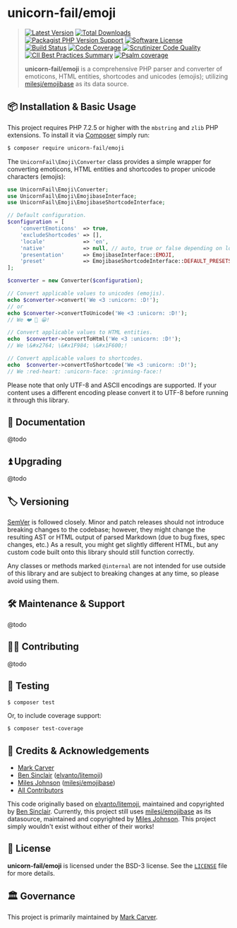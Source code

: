 # unicorn-fail/emoji

> [![Latest Version](https://img.shields.io/packagist/v/unicorn-fail/emoji.svg?style=flat-square)](https://packagist.org/packages/unicorn-fail/emoji)
[![Total Downloads](https://img.shields.io/packagist/dt/unicorn-fail/emoji.svg?style=flat-square)](https://packagist.org/packages/unicorn-fail/emoji)
[![Packagist PHP Version Support](https://img.shields.io/packagist/php-v/unicorn-fail/emoji)](https://packagist.org/packages/unicorn-fail/emoji)
[![Software License](https://img.shields.io/badge/License-BSD--3-blue.svg?style=flat-square)](LICENSE)<br>
[![Build Status](https://img.shields.io/github/workflow/status/unicorn-fail/emoji/Tests/latest.svg?style=flat-square)](https://github.com/unicorn-fail/emoji/actions?query=branch%3Alatest)
[![Code Coverage](https://scrutinizer-ci.com/g/unicorn-fail/emoji/badges/coverage.png?b=latest)](https://scrutinizer-ci.com/g/unicorn-fail/emoji/?branch=latest)
[![Scrutinizer Code Quality](https://scrutinizer-ci.com/g/unicorn-fail/emoji/badges/quality-score.png?b=latest)](https://scrutinizer-ci.com/g/unicorn-fail/emoji/?branch=latest)
[![CII Best Practices Summary](https://img.shields.io/cii/summary/4286)](https://bestpractices.coreinfrastructure.org/en/projects/4286)
[![Psalm coverage](https://shepherd.dev/github/unicorn-fail/emoji/coverage.svg)](https://shepherd.dev/github/unicorn-fail/emoji)
>
> **unicorn-fail/emoji** is a comprehensive PHP parser and converter of emoticons, HTML entities, shortcodes and
unicodes (emojis); utilizing [milesj/emojibase] as its data source.

## 📦 Installation & Basic Usage

This project requires PHP 7.2.5 or higher with the `mbstring` and `zlib` PHP extensions.
To install it via [Composer] simply run:

``` bash
$ composer require unicorn-fail/emoji
```

The `UnicornFail\Emoji\Converter` class provides a simple wrapper for converting emoticons, HTML entities and
shortcodes to proper unicode characters (emojis):

```php
use UnicornFail\Emoji\Converter;
use UnicornFail\Emoji\EmojibaseInterface;
use UnicornFail\Emoji\EmojibaseShortcodeInterface;

// Default configuration.
$configuration = [
    'convertEmoticons'  => true,
    'excludeShortcodes' => [],
    'locale'            => 'en',
    'native'            => null, // auto, true or false depending on locale set.
    'presentation'      => EmojibaseInterface::EMOJI,
    'preset'            => EmojibaseShortcodeInterface::DEFAULT_PRESETS,
];

$converter = new Converter($configuration);

// Convert applicable values to unicodes (emojis).
echo $converter->convert('We <3 :unicorn: :D!');
// or
echo $converter->convertToUnicode('We <3 :unicorn: :D!');
// We ❤️ 🦄 😀!

// Convert applicable values to HTML entities.
echo  $converter->convertToHtml('We <3 :unicorn: :D!');
// We \&#x2764; \&#x1F984; \&#x1F600;!

// Convert applicable values to shortcodes.
echo  $converter->convertToShortcode('We <3 :unicorn: :D!');
// We :red-heart: :unicorn-face: :grinning-face:!
```

Please note that only UTF-8 and ASCII encodings are supported.  If your content uses a different encoding please
convert it to UTF-8 before running it through this library.

## 📓 Documentation

@todo

## ⏫ Upgrading

@todo

## 🏷️ Versioning

[SemVer](http://semver.org/) is followed closely. Minor and patch releases should not introduce breaking changes
to the codebase; however, they might change the resulting AST or HTML output of parsed Markdown (due to bug fixes,
spec changes, etc.)  As a result, you might get slightly different HTML, but any custom code built onto this library
should still function correctly.

Any classes or methods marked `@internal` are not intended for use outside of this library and are subject to breaking
changes at any time, so please avoid using them.

## 🛠️ Maintenance & Support

@todo

## 👷‍♀️ Contributing

@todo

## 🧪 Testing

``` bash
$ composer test
```

Or, to include coverage support:
```bash
$ composer test-coverage
```

## 👥 Credits & Acknowledgements

- [Mark Carver][@_markcarver]
- [Ben Sinclair] ([elvanto/litemoji])
- [Miles Johnson] ([milesj/emojibase])
- [All Contributors]

This code originally based on [elvanto/litemoji], maintained and copyrighted by [Ben Sinclair]. Currently, this project
still uses [milesj/emojibase] as its datasource, maintained and copyrighted by [Miles Johnson]. This project simply
wouldn't exist without either of their works!

## 📄 License

**unicorn-fail/emoji** is licensed under the BSD-3 license.  See the [`LICENSE`](LICENSE) file for more details.

## 🏛️ Governance

This project is primarily maintained by [Mark Carver][@_markcarver].

[Composer]: https://getcomposer.org/
[@_markcarver]: https://www.twitter.com/_markcarver
[All Contributors]: https://github.com/thephpleague/commonmark/contributors
[Ben Sinclair]: https://github.com/bensinclair
[elvanto/litemoji]: https://github.com/elvanto/litemoji
[Miles Johnson]: https://github.com/milesj
[milesj/emojibase]: https://github.com/milesj/emojibase
